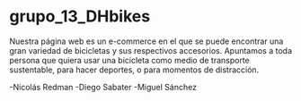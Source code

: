 # grupo_13_DHbikes

Nuestra página web es un e-commerce en el que se puede encontrar una gran variedad de bicicletas y sus respectivos accesorios. 
Apuntamos a toda persona que quiera usar una bicicleta como medio de transporte sustentable, para hacer deportes, o para momentos de distracción.

-Nicolás Redman
-Diego Sabater
-Miguel Sánchez
